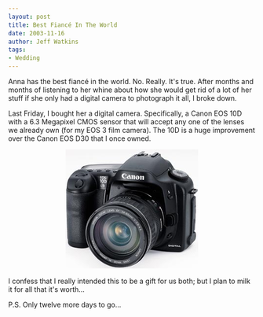 ```yaml
---
layout: post
title: Best Fiancé In The World
date: 2003-11-16
author: Jeff Watkins
tags:
- Wedding
---
```


<p>Anna has the best fianc&eacute; in the world. No. Really. It's true.
After months and months of listening to her whine about how she would
get rid of a lot of her stuff if she only had a digital camera to
photograph it all, I broke down.</p>
<p>Last Friday, I bought her a digital camera. Specifically, a Canon
EOS 10D with a 6.3 Megapixel CMOS sensor that will accept any one of
the lenses we already own (for my EOS 3 film camera). The 10D is a huge
improvement over the Canon EOS D30 that I once owned.</p>
<p style="text-align:center"> <img
src="/images/10D-CL1.jpg" alt="Canon 10D"/></p>
<p>I confess that I really intended this to be a gift for us both; but
I plan to milk it for all that it's worth...</p>
<p>P.S. Only twelve more days to go...</p>
